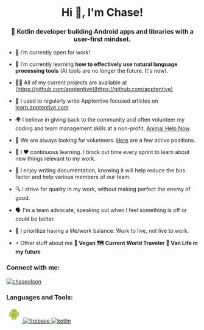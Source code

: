 <h1 align="center">Hi 👋, I'm Chase!</h1>
<h3 align="center">📱 Kotlin developer building Android apps and libraries with a user-first mindset.</h3>

- 🔭 I’m currently open for work!

- 🌱 I’m currently learning **how to effectively use natural language processing tools** (AI tools are no longer the future. It's now).

- 👨‍💻 All of my current projects are available at [https://github.com/apptentive](https://github.com/apptentive)

- 📝 I used to regularly write Apptentive focused articles on [learn.apptentive.com](learn.apptentive.com)

- 🌍 I believe in giving back to the community and often volunteer my coding and team management skills at a non-profit, [Animal Help Now](https://github.com/AnimalHelpNow).

- 🤝 We are always looking for volunteers. [Here](https://www.volunteermatch.org/search/org768702.jsp) are a few active positions.

- 📖 I ♥️ continuous learning. I block out time every sprint to learn about new things relevant to my work.

- 💬 I enjoy writing documentation, knowing it will help reduce the bus factor and help various members of our team.

- 🔍 I strive for quality in my work, without making perfect the enemy of good.

- 🗣️ I'm a team advocate, speaking out when I feel something is off or could be better.

- 🤹 I prioritize having a life/work balance. Work to live, not live to work.

- ⚡ Other stuff about me **🌱 Vegan 🗺️ Current World Traveler 🚐 Van Life in my future**


<h3 align="left">Connect with me:</h3>
<p align="left">
<a href="https://linkedin.com/in/chaseolson" target="blank"><img align="center" src="https://raw.githubusercontent.com/rahuldkjain/github-profile-readme-generator/master/src/images/icons/Social/linked-in-alt.svg" alt="chaseolson" height="30" width="40" /></a>
</p>

<h3 align="left">Languages and Tools:</h3>
<p align="left"> <a href="https://developer.android.com" target="_blank" rel="noreferrer"> <img src="https://raw.githubusercontent.com/devicons/devicon/master/icons/android/android-original-wordmark.svg" alt="android" width="40" height="40"/> </a> <a href="https://firebase.google.com/" target="_blank" rel="noreferrer"> <img src="https://www.vectorlogo.zone/logos/firebase/firebase-icon.svg" alt="firebase" width="40" height="40"/> </a> <a href="https://kotlinlang.org" target="_blank" rel="noreferrer"> <img src="https://www.vectorlogo.zone/logos/kotlinlang/kotlinlang-icon.svg" alt="kotlin" width="40" height="40"/> </a> </p>
